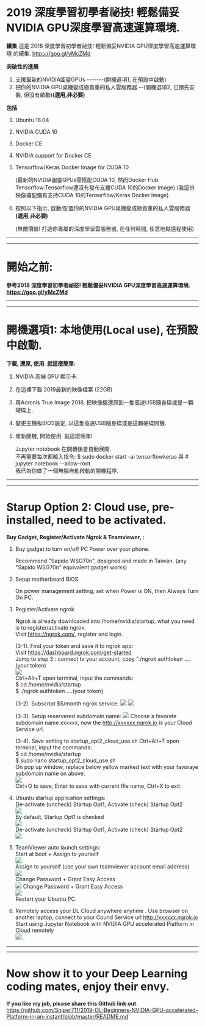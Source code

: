# 2019 深度學習初學者祕技! 輕鬆備妥NVIDIA GPU深度學習高速運算環境.  
**續集** 這是 2018 深度學習初學者祕技! 輕鬆備妥NVIDIA GPU深度學習高速運算環境 的續集. https://goo.gl/yMcZMd  


**突破性的進展**
1. 支援最新的NVIDIA圖靈GPUs -------(開機選項1, 在預設中啟動)
2. 把你的NVIDIA GPU桌機變成極貴重的私人雲服務器 --(開機選項2, 已預先安裝, 但沒有啟動)**(選用,非必要)**  

**包括**
1. Ubuntu 18.04
2. NVIDIA CUDA 10
3. Docker CE
4. NVIDIA support for Docker CE
5. Tensorflow/Keras Docker Image for CUDA 10

   (最新的NVIDIA圖靈GPUs需搭配CUDA 10, 然而Docker Hub Tensorflow:Tensorflow還沒有發布支援CUDA 10的Docker Image)
   (我這份映像檔配備有支持CUDA 10的Tensorflow/Keras Docker Image)
   
6. 按照以下指示, 啟動/配置你的NVIDIA GPU桌機變成極貴重的私人雲服務器 **(選用,非必要)**  

   (無敵價值! 打造你專屬的深度學習雲服務器, 在任何時間, 任意地點遠程使用)

___
___
# 開始之前:
**參考2018 深度學習初學者祕技! 輕鬆備妥NVIDIA GPU深度學習高速運算環境. https://goo.gl/yMcZMd**
  
___
___
# 開機選項1: 本地使用(Local use), 在預設中啟動.  
**下載, 還原, 使用. 就這麼簡單:** 
1. NVIDIA 高端 GPU 顯示卡.
2. 在這裡下載 2019最新的映像檔案 (22GB) 
3. 用Acronis True Image 2018, 把映像檔還原到一隻高速USB隨身碟或是一顆硬碟上.
4. 變更主機板BIOS設定, 以這隻高速USB隨身碟或是這顆硬碟開機.
5. 重新開機, 開始使用. 就這麼簡單!

   Jupyter notebook 在開機後會自動展開.  
   不再需要每次都輸入指令: $ sudo docker start -ai tensorflowkeras 與 # jupyter notebook --allow-root.  
   我已為你做了一個無腦自動啟動的開機程序.  

___
___
# Starup Option 2: Cloud use, pre-installed, need to be activated.  
**Buy Gadget, Register/Activate Ngrok & Teamviewer, :**
1. Buy gadget to turn on/off PC Power over your phone.

   Recommend "Sapido WSG70n", designed and made in Taiwan. (any "Sapido WSG70n" equivalent gadget works)
   
2. Setup motherboard BIOS. 

   On power management setting, set when Power is ON, then Always Turn On PC.

3. Register/Activate ngrok

   Ngrok is already downloaded into /home/nvidia/startup, what you need is to register/activate ngrok.  
   Visit https://ngrok.com/, register and login.  
   
   (3-1). Find your token and save it to ngrok app:  
          Visit https://dashboard.ngrok.com/get-started  
          Jump to step 3 : connect to your account, copy "./ngrok authtoken ....(your token)  
          ![](/photo/2019%200a%20Ngrok%20Step%203%20find%20token.png)  
          Ctrl+Alt+T open terminal, input the commands:  
          $ cd /home/nvidia/startup  
          $ ./ngrok authtoken ....(your token)  
          
   (3-2). Subscript $5/month ngrok service:
          ![](/photo/2019%200b%20Ngrok%20Go%20Reserved%20-%20not%20paid%20yet.png)
          ![](/photo/2019%200c%20Ngrok%20Choose%20Subscription.png)
          
   (3-3). Setup reservered subdomain name:
          ![](/photo/2019%200d%20Ngrok%20Go%20Reserved%20-%20Setup%20after%20paid.png)
          Choose a favorate subdomain name xxxxxx, now the http://xxxxxx.ngrok.io is your Cloud Service url. 
          
   (3-4). Save setting to startup_opt2_cloud_use.sh
          Ctrl+Alt+T open terminal, input the commands:  
          $ cd /home/nvidia/startup  
          $ sudo nano startup_opt2_cloud_use.sh  
          On pop up window, replace below yellow marked text with your favoraye subdomain name on above.  
          ![](/photo/2019%200e%20Ngrok%20-%20update%20startup_opt2_cloud_use%20sh.png)  
          Ctrl+O to save, Enter to save with current file name, Ctrl+X to exit.  
          
3. Ubuntu startup application settings:  
   De-activate (uncheck) Startup Opt1, Activate (check) Startup Opt2  
   ![](/photo/2019%201a%20startup%20applications.png)  
   By default, Startup Opt1 is checked  
   ![](/photo/2019%201b%20startup%20applications%20default.png)  
   De-activate (uncheck) Startup Opt1, Activate (check) Startup Opt2  
   ![](/photo/2019%201c%20startup%20applications%20check%20opt2%20uncheck%20opt1.png)  
   
4. TeamViewer auto launch settings:  
   Start at boot + Assign to yourself  
   ![](/photo/2019%202a%20TeamViewer%20Start%20at%20boot%20and%20Assign%20to%20yourself.png)  
   Assign to yourself (use your own teamviewer account email address)  
   ![](/photo/2019%202b%20TeamViewer%20Assign%20to%20yourself.png)  
   Change Password + Grant Easy Access  
   ![](/photo/2019%202c%20TeamViewer%20Change%20Password%20and%20Grant%20Easy%20Access.png)
   Change Password + Grant Easy Access  
   ![](/photo/2019%202d%20TeamViewer%20Change%20Password%20and%20Grant%20Easy%20Access.png)  
   Restart your Ubuntu PC.

5. Remotely access your DL Cloud anywhere anytime . 
   Use browser on another laptop, connect to your Cound Service url http://xxxxxx.ngrok.io  
   Start using Jupyter Notebook with NVIDIA GPU accelerated Platform in Cloud remotely  
   ![](/photo/2019%203a%20Access%20your%20DL%20Cloud%20anywhere%20anytime.png) . 

___
___
# Now show it to your Deep Learning coding mates, enjoy their envy.
**If you like my job, please share this Github link out.**
https://github.com/Sniper711/2019-DL-Beginners-NVIDIA-GPU-accelerated-Platform-in-an-instant/blob/master/README.md
